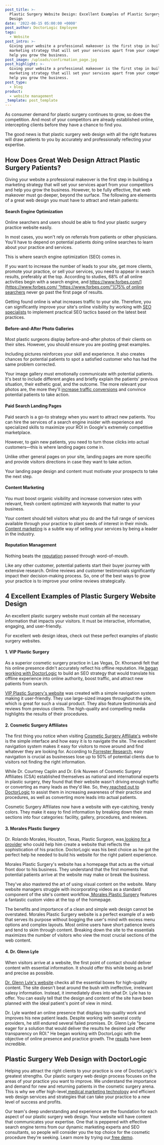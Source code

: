 ```yaml
---
post_title: >-
  Plastic Surgery Website Design: Excellent Examples of Plastic Surgery Web
  Design
date: '2022-08-15 05:00:00 +0000'
post_author: DoctorLogic Employee
tags:
  - Website
post_intro: >-
  Giving your website a professional makeover is the first step in building a
  marketing strategy that will set your services apart from your competitors and
  help you grow the business.
post_image: /uploads/confirmation_page.jpg
post_highlight: >-
  Giving your website a professional makeover is the first step in building a
  marketing strategy that will set your services apart from your competitors and
  help you grow the business.
post_type:
  - blog
product:
  - website management
_template: post_template
---
```


As consumer demand for plastic surgery continues to grow, so does the competition. And most of your competitors are already established online, intercepting clients before they have a chance to find you.

The good news is that plastic surgery web design with all the right features will draw patients to you by accurately and professionally reflecting your expertise.

## **How Does Great Web Design Attract Plastic Surgery Patients?**

Giving your website a professional makeover is the first step in building a marketing strategy that will set your services apart from your competitors and help you grow the business. However, to be fully effective, that web makeover must go deeper, beyond the surface. The following are elements of a great web design you must have to attract and retain patients:

#### **Search Engine Optimization**

Online searchers and users should be able to find your plastic surgery practice website easily.

In most cases, you won't rely on referrals from patients or other physicians. You'll have to depend on potential patients doing online searches to learn about your practice and services.

This is where search engine optimization (SEO) comes in.

If you want to increase the number of leads to your site, get more clients, promote your practice, or sell your services, you need to appear in search results, preferably at the top. According to studies, 68% of all online activities begin with a search engine, and [https://www.forbes.com/](https://www.forbes.com/ "https://www.forbes.com/")[75% of online searchers](https://blog.hubspot.com/insiders/inbound-marketing-stats) never go past the first page of results.

Getting found online is what increases traffic to your site. Therefore, you can significantly improve your site's online visibility by working with [SEO specialists](https://doctorlogic.com/medical-seo-search-amplifier) to implement practical SEO tactics based on the latest best practices.

#### **Before-and-After Photo Galleries**

Most plastic surgeons display before-and-after photos of their clients on their sites. However, you should ensure you are posting great examples.

Including pictures reinforces your skill and experience. It also creates chances for potential patients to spot a satisfied customer who has had the same problem corrected.

Your image gallery must emotionally communicate with potential patients. It's best to include different angles and briefly explain the patients' previous situation, their esthetic goal, and the outcome. The more relevant your photos are, the more they'll [increase traffic conversions](https://doctorlogic.com/blog/increase-traffic-conversions.html) and convince potential patients to take action.

#### **Paid Search Landing Pages**

Paid search is a go-to strategy when you want to attract new patients. You can hire the services of a search engine insider with experience and specialized skills to maximize your ROI in Google's extremely competitive marketplace.

However, to gain new patients, you need to turn those clicks into actual customers—this is where landing pages come in.

Unlike other general pages on your site, landing pages are more specific and provide visitors directions in case they want to take action.

Your landing page design and content must motivate your prospects to take the next step.

#### **Content Marketing**

You must boost organic visibility and increase conversion rates with relevant, fresh content optimized with keywords that matter to your business.

Your content should tell visitors what you do and the full range of services available through your practice to plant seeds of interest in their minds. [Content marketing](https://doctorlogic.com/blog/an-intro-to-content-marketing-for-plastic-surgeons) is a subtle way of selling your services by being a leader in the industry.

#### **Reputation Management**

Nothing beats the [reputation](https://doctorlogic.com/online-reputation-management-doctors) passed through word-of-mouth.

Like any other customer, potential patients start their buyer journey with extensive research. Online reviews and customer testimonials significantly impact their decision-making process. So, one of the best ways to grow your practice is to improve your online reviews strategically.

## **4 Excellent Examples of Plastic Surgery Website Design**

An excellent plastic surgery website must contain all the necessary information that impacts your visitors. It must be interactive, informative, engaging, and user-friendly.

For excellent web design ideas, check out these perfect examples of plastic surgery websites.

#### **1. VIP Plastic Surgery**

As a superior cosmetic surgery practice in Las Vegas, Dr. Khorsandi felt that his online presence didn't accurately reflect his offline reputation. He[ began working with DoctorLogic](https://doctorlogic.com/case-studies/vip-plastic-surgery) to build an SEO strategy that would translate his offline experience into online authority, boost traffic, and attract new patients from search.

[VIP Plastic Surgery's website](https://vipplasticsurgery.com/) was created with a simple navigation system making it user-friendly. They use large-sized images throughout the site, which is great for such a visual product. They also feature testimonials and reviews from previous clients. The high-quality and compelling media highlights the results of their procedures.

#### **2. Cosmetic Surgery Affiliates**

The first thing you notice when visiting [Cosmetic Surgery Affiliate's](https://csaok.com/) website is the simple interface and how easy it is to navigate the site. The excellent navigation system makes it easy for visitors to move around and find whatever they are looking for. According to[ Forrester Research](https://www.forrester.com/report/Retail+Mobile+App+Search+And+Navigation+Best+Practices+For+2019/RES146279), easy navigation is crucial as businesses lose up to 50% of potential clients due to visitors not finding the right information.

While Dr. Courtney Caplin and Dr. Erik Nuveen of Cosmetic Surgery Affiliates (CSA) established themselves as national and international experts in plastic surgery, they found that their website wasn't driving enough traffic or converting as many leads as they'd like. So, they[ reached out to DoctorLogic](https://doctorlogic.com/case-studies/csaok) to assist them in increasing awareness of their practice and procedures, as well as converting more leads into actual patients.

Cosmetic Surgery Affiliates now have a website with eye-catching, trendy colors. They make it easy to find information by breaking down their main sections into four categories: facility, gallery, procedures, and reviews.

#### **3. Morales Plastic Surgery**

Dr. Rolando Morales, Houston, Texas, Plastic Surgeon, was[ looking for a provider](https://doctorlogic.com/case-studies/morales-plastic-surgery) who could help him create a website that reflects the sophistication of his practice. DoctorLogic was his best choice as he got the perfect help he needed to build his website for the right patient experience.

Morales Plastic Surgery's website has a homepage that acts as the virtual front door to his business. They understand that the first moments that potential patients arrive at the website may make or break the business.

They've also mastered the art of using visual content on the website. Many website managers struggle with incorporating videos as a standard component of the site's content workflow.[ Morales Plastic Surgery](https://drmorales.com/) features a fantastic custom video at the top of the homepage.

The benefits and importance of a clean and simple web design cannot be overstated. Morales Plastic Surgery website is a perfect example of a web that serves its purpose without bogging the user's mind with excess menu options and complex layouts. Most online users have short patience levels and tend to skim through content. Breaking down the site to the essentials maximizes the number of visitors who view the most crucial sections of the web content.

#### **4. Dr. Glenn Lyle**

When visitors arrive at a website, the first point of contact should deliver content with essential information. It should offer this while being as brief and precise as possible.

[Dr. Glenn Lyle's website](https://drglennlyle.com/) checks all the essential boxes for high-quality content. The site doesn't beat around the bush with ineffective, irrelevant salesy information. Instead, it immediately dives into what Dr. Lyle has to offer. You can easily tell that the design and content of the site have been planned with the ideal patient's point of view in mind.

Dr. Lyle wanted an online presence that displays top-quality work and improves his new patient leads. Despite working with several costly providers, he still endured several failed promises. Dr. Glenn Lyle "became eager for a solution that would deliver the results he desired and offer transparency on ROI." He began working with DoctorLogic with the objective of online presence and practice growth. The [results](https://doctorlogic.com/case-studies/glenn-lyle) have been incredible.

## **Plastic Surgery Web Design with DoctorLogic**

Helping you attract the right clients to your practice is one of DoctorLogic's greatest strengths. Our plastic surgery web design process focuses on the areas of your practice you want to improve. We understand the importance and demand for new and returning patients in the cosmetic surgery arena. This is why we offer high-level[ medical marketing technology](https://doctorlogic.com/blog/why-invest-in-healthcare-marketing-technology) and efficient web design services and strategies that can take your practice to a new level of success and profits.

Our team's deep understanding and experience are the foundation for each aspect of our plastic surgery web design. Your website will have content that communicates your expertise. One that is peppered with effective search engine terms from our dynamic marketing experts and SEO consultants, so people will consider you the top choice for the cosmetic procedure they're seeking. Learn more by trying our[ free demo](https://growth.doctorlogic.com/get-a-demo).

